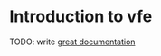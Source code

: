 # Introduction to vfe

TODO: write [great documentation](http://jacobian.org/writing/what-to-write/)
